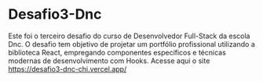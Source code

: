 # Desafio3-Dnc
Este foi o terceiro desafio do curso de Desenvolvedor Full-Stack da escola Dnc. O desafio tem objetivo de projetar um portfólio profissional utilizando a biblioteca React, empregando componentes específicos e técnicas modernas de desenvolvimento com Hooks.
Acesse aqui o site https://desafio3-dnc-chi.vercel.app/
